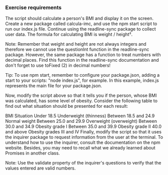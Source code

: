 ### Exercise requirements

The script should calculate a person's BMI and display it on the screen. Create a new package called calcula-imc, and use the npm start script to run our index.js file. Continue using the readline-sync package to collect user data. The formula for calculating BMI is weight / height².

Note: Remember that weight and height are not always integers and therefore we cannot use the questionInt function in the readline-sync package. However, the same package has a function to treat numbers with decimal places. Find this function in the readline-sync documentation and don't forget to use toFixed (2) in decimal numbers!

Tip: To use npm start, remember to configure your package.json, adding a start to your scripts: "node index.js", for example. In this example, index.js represents the main file for your package.json.

Now, modify the script above so that it tells you if the person, whose BMI was calculated, has some level of obesity. Consider the following table to find out what situation should be presented for each result:

BMI Situation
Under 18.5 Underweight (thinness)
Between 18.5 and 24.9 Normal weight
Between 25.0 and 29.9 Overweight (overweight)
Between 30.0 and 34.9 Obesity grade I
Between 35.0 and 39.9 Obesity grade II
40.0 and above Obesity grades III and IV
Finally, modify the script so that it uses the inquirer package to request information from the user at the terminal. To understand how to use the inquirer, consult the documentation on the npm website. Besides, you may need to recall what we already learned about Promises in another class.

Note: Use the validate property of the inquirer's questions to verify that the values ​​entered are valid numbers.